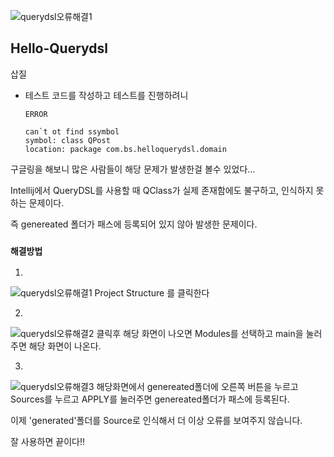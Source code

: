![querydsl오류해결1](https://user-images.githubusercontent.com/68090443/132129035-d9f30a2d-c958-4b16-b062-81bb8065eb82.png)
## Hello-Querydsl

삽질
- 테스트 코드를 작성하고 테스트를 진행하려니 

      ERROR  
      
      can`t ot find ssymbol 
      symbol: class QPost
      location: package com.bs.helloquerydsl.domain
 
구글링을 해보니 많은 사람들이 해당 문제가 발생한걸 볼수 있었다... 

Intellij에서 QueryDSL를 사용할 때 QClass가 실제 존재함에도 불구하고, 인식하지 못하는 문제이다.

즉 genereated 폴더가 패스에 등록되어 있지 않아 발생한 문제이다.

### ```해결방법```


1.
![querydsl오류해결1](https://user-images.githubusercontent.com/68090443/132129043-107b49f6-9564-45c1-905d-483cca78eb0b.png)
Project Structure 를 클릭한다


2.
![querydsl오류해결2](https://user-images.githubusercontent.com/68090443/132129126-16209139-876a-437a-8352-cf1788a27280.jpg)
클릭후 해당 화면이 나오면 Modules를 선택하고 main을 눌러주면 해당 화면이 나온다.

3.
![querydsl오류해결3](https://user-images.githubusercontent.com/68090443/132129148-19d56614-c93f-4598-b4fc-fcae1f1da6fc.png)
해당화면에서 genereated폴더에 오른쪽 버튼을 누르고 Sources를 누르고 APPLY를 눌러주면 genereated폴더가 패스에 등록된다.

이제 'generated'폴더를 Source로 인식해서 더 이상 오류를 보여주지 않습니다.

잘 사용하면 끝이다!!




      
      
        
        
